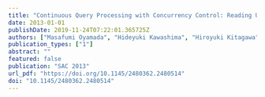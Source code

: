 ```yaml
---
title: "Continuous Query Processing with Concurrency Control: Reading Updatable Resources Consistently"
date: 2013-01-01
publishDate: 2019-11-24T07:22:01.365725Z
authors: ["Masafumi Oyamada", "Hideyuki Kawashima", "Hiroyuki Kitagawa"]
publication_types: ["1"]
abstract: ""
featured: false
publication: "SAC 2013"
url_pdf: "https://doi.org/10.1145/2480362.2480514"
doi: "10.1145/2480362.2480514"
---
```


